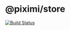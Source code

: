 # @piximi/store

[![Build Status](https://travis-ci.org/piximi/store.svg?branch=master)](https://travis-ci.org/piximi/store)
